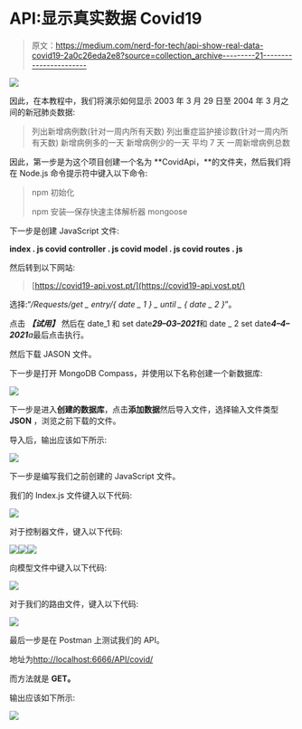 # API:显示真实数据 Covid19

> 原文：<https://medium.com/nerd-for-tech/api-show-real-data-covid19-2a0c26eda2e8?source=collection_archive---------21----------------------->

![](img/3bf4ce990a886e8dbce0b6a5c06ad0e2.png)

因此，在本教程中，我们将演示如何显示 2003 年 3 月 29 日至 2004 年 3 月之间的新冠肺炎数据:

>列出新增病例数(针对一周内所有天数)
>列出重症监护接诊数(针对一周内所有天数)
>新增病例多的一天
>新增病例少的一天
>平均 7 天
>一周新增病例总数

因此，第一步是为这个项目创建一个名为 **CovidApi，**的文件夹，然后我们将在 Node.js 命令提示符中键入以下命令:

> npm 初始化
> 
> npm 安装—保存快速主体解析器 mongoose

下一步是创建 JavaScript 文件:

**index . js
covid controller . js
covid model . js
covid routes . js**

然后转到以下网站:

> [https://covid19-api.vost.pt/](https://covid19-api.vost.pt/)

选择:“*/Requests/get _ entry/{ date _ 1 } _ until _ { date _ 2 }*”。

点击 ***【试用】*** 然后在 date_1 和 set date***29–03–2021***和 date _ 2 set date***4–4–2021****a*最后点击执行。

然后下载 JASON 文件。

下一步是打开 MongoDB Compass，并使用以下名称创建一个新数据库:

![](img/789a9e4d15f98befc1b4aae3dcdaaf23.png)

下一步是进入**创建的数据库**，点击**添加数据**然后导入文件，选择输入文件类型 **JSON** ，浏览之前下载的文件。

导入后，输出应该如下所示:

![](img/86324cce7121aa0c22a7e900901fdf51.png)

下一步是编写我们之前创建的 JavaScript 文件。

我们的 Index.js 文件键入以下代码:

![](img/12eb732a8ca6709b6ff68dddf824d6f6.png)

对于控制器文件，键入以下代码:

![](img/9ac088f404c0e7e1db6096a50ed4136d.png)![](img/d7159414aabb9f8ddc4949084a270454.png)![](img/831f30508b99999bb0a52845ef425fef.png)

向模型文件中键入以下代码:

![](img/d0d690f589508113896e33a348ff2e49.png)

对于我们的路由文件，键入以下代码:

![](img/6d768569ff45def829f142741853f05d.png)

最后一步是在 Postman 上测试我们的 API。

地址为[http://localhost:6666/API/covid/](http://localhost:6666/api/covid/)

而方法就是 **GET。**

输出应该如下所示:

![](img/21c89c70e6dad1f40ac71f23cd4ce1fd.png)